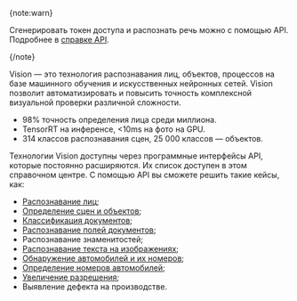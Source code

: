 {note:warn}

Сгенерировать токен доступа и распознать речь можно с помощью API. Подробнее в [справке API](/ru/tools-for-using-services/api/api-spec/vision-api).

{/note}

Vision — это технология распознавания лиц, объектов, процессов на базе машинного обучения и искусственных нейронных сетей. Vision позволит автоматизировать и повысить точность комплексной визуальной проверки различной сложности.

- 98% точность определения лица среди миллиона.
- TensorRT на инференсе, <10ms на фото на GPU.
- 314 классов распознавания сцен, 25 000 классов — объектов.

Технологии Vision доступны через программные интерфейсы API, которые постоянно расширяются. Их список доступен в этом справочном центре. С помощью API вы сможете решить такие кейсы, как:

- [Распознавание лиц](../../instructions/face-recognition);
- [Определение сцен и объектов](../../instructions/vision-api-obj);
- [Классификация документов](../../instructions/vision-api-doctypes);
- [Распознавание полей документов](../../instructions/docs-recognition);
- Распознавание знаменитостей;
- [Распознавание текста на изображениях](../../instructions/vision-api-txt);
- [Обнаружение автомобилей и их номеров](../../instructions/plate-recognition);
- [Определение номеров автомобилей](../../instructions/plate-recognition);
- [Увеличение разрешения](../../instructions/vision-image-api);
- Выявление дефекта на производстве.
